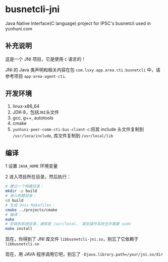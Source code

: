# busnetcli-jni

Java Native Interface(C language) project for IPSC's busnetcli used in yunhuni.com

## 补充说明

这是一个 JNI 项目，它是使用 `C` 语言的！

JNI 的 Java 类声明和相关内容在包 `com.lsxy.app.area.cti.busnetcli` 中，请参考项目 `app-area-agent-cti`.

## 开发环境

1. linux-x86_64
2. JDK-8，包括`JNI`头文件
3. gcc, g++, autotools
4. cmake
5. `yunhuni-peer-comm-cti-bus-client-c`:将其 include 头文件复制到 `/usr/loca/include`, 库文件复制到 `/usr/local/lib`

## 编译
1 设置 `JAVA_HOME` 环境变量

2 进入项目所在目录，然后执行：

```sh
# 建立一个构建目录：
mkdir -p build
# 进入构建目录：
cd build
# 生成 Unix Makefiles：
cmake ../projects/cmake
# 编译：
make
# 安装到系统目录，通常是 /usr/local， 某些操作系统也许需要 sudo
make install
```

现在，你得到了 JNI 库文件 `libbusnetcli-jni.so`，别忘了它依赖于 `libbusnetcli.so`

现在，用 JAVA 程序调用它吧，别忘了 `-Djava.library.path=/your/jni.so/dir`
